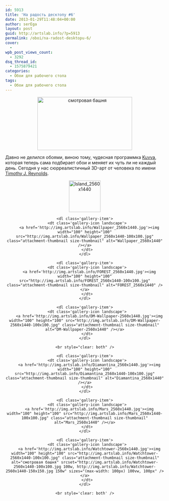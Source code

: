 ```yaml
---
id: 5913
title: 'На радость десктопу #6'
date: 2013-01-29T11:48:04+00:00
author: serEga
layout: post
guid: http://artslab.info/?p=5913
permalink: /oboi/na-radost-desktopu-6/
cover:
  - 
wpb_post_views_count:
  - 3292
dsq_thread_id:
  - 1575879421
categories:
  - Обои для рабочего стола
tags:
  - Обои для рабочего стола
---
```

<center>
  <a href="http://img.artslab.info/Watchtower-2560x1440.jpg"><img src="http://img.artslab.info/Watchtower-2560x1440-300x168.jpg" alt="смотровая башня" title="Watchtower-2560x1440" width="300" height="168" class="aligncenter size-medium wp-image-5922" srcset="http://img.artslab.info/Watchtower-2560x1440-300x168.jpg 300w, http://img.artslab.info/Watchtower-2560x1440-1024x576.jpg 1024w" sizes="(max-width: 300px) 100vw, 300px" /></a>
</center>

Давно не делился обоями, виною тому, чудесная программка [Kuvva](http://www.kuvva.com/mac), которая теперь сама подбирает обои и меняет их чуть ли не каждый день. Сегодня у нас сюрреалистичный 3D-арт от человека по имени [Timothy J. Reynolds](http://dribbble.com/turnislefthome).

<center>
  <div id='gallery-11' class='gallery galleryid-5913 gallery-columns-4 gallery-size-thumbnail'>
    <dl class='gallery-item'>
      <dt class='gallery-icon landscape'>
        <a href='http://img.artslab.info/Island_2560x1440.jpg'><img width="100" height="100" src="http://img.artslab.info/Island_2560x1440-100x100.jpg" class="attachment-thumbnail size-thumbnail" alt="Island_2560x1440" /></a>
      </dt>
    </dl>
    
    <dl class='gallery-item'>
      <dt class='gallery-icon landscape'>
        <a href='http://img.artslab.info/Wallpaper_2560x1440.jpg'><img width="100" height="100" src="http://img.artslab.info/Wallpaper_2560x1440-100x100.jpg" class="attachment-thumbnail size-thumbnail" alt="Wallpaper_2560x1440" /></a>
      </dt>
    </dl>
    
    <dl class='gallery-item'>
      <dt class='gallery-icon landscape'>
        <a href='http://img.artslab.info/FOREST_2560x1440.jpg'><img width="100" height="100" src="http://img.artslab.info/FOREST_2560x1440-100x100.jpg" class="attachment-thumbnail size-thumbnail" alt="FOREST_2560x1440" /></a>
      </dt>
    </dl>
    
    <dl class='gallery-item'>
      <dt class='gallery-icon landscape'>
        <a href='http://img.artslab.info/DM-Wallpaper-2560x1440.jpg'><img width="100" height="100" src="http://img.artslab.info/DM-Wallpaper-2560x1440-100x100.jpg" class="attachment-thumbnail size-thumbnail" alt="DM-Wallpaper-2560x1440" /></a>
      </dt>
    </dl>
    
    <br style="clear: both" />
    
    <dl class='gallery-item'>
      <dt class='gallery-icon landscape'>
        <a href='http://img.artslab.info/Diamantina_2560x1440.jpg'><img width="100" height="100" src="http://img.artslab.info/Diamantina_2560x1440-100x100.jpg" class="attachment-thumbnail size-thumbnail" alt="Diamantina_2560x1440" /></a>
      </dt>
    </dl>
    
    <dl class='gallery-item'>
      <dt class='gallery-icon landscape'>
        <a href='http://img.artslab.info/Mars_2560x1440.jpg'><img width="100" height="100" src="http://img.artslab.info/Mars_2560x1440-100x100.jpg" class="attachment-thumbnail size-thumbnail" alt="Mars_2560x1440" /></a>
      </dt>
    </dl>
    
    <dl class='gallery-item'>
      <dt class='gallery-icon landscape'>
        <a href='http://img.artslab.info/Watchtower-2560x1440.jpg'><img width="100" height="100" src="http://img.artslab.info/Watchtower-2560x1440-100x100.jpg" class="attachment-thumbnail size-thumbnail" alt="смотровая башня" srcset="http://img.artslab.info/Watchtower-2560x1440-100x100.jpg 100w, http://img.artslab.info/Watchtower-2560x1440-150x150.jpg 150w" sizes="(max-width: 100px) 100vw, 100px" /></a>
      </dt>
    </dl>
    
    <br style='clear: both' />
  </div>
</center>